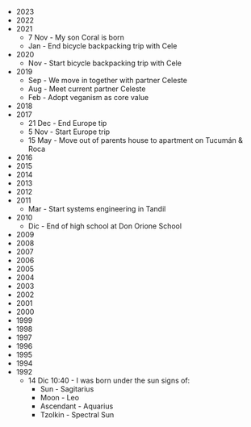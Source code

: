 - 2023
- 2022
- 2021
	- 7 Nov - My son Coral is born
	- Jan - End bicycle backpacking trip with Cele
- 2020
	- Nov - Start bicycle backpacking trip with Cele
- 2019
	- Sep - We move in together with partner Celeste
	- Aug - Meet current partner Celeste
	- Feb - Adopt veganism as core value
- 2018
- 2017
	- 21 Dec - End Europe tip
	- 5 Nov - Start Europe trip
	- 15 May - Move out of parents house to apartment on Tucumán & Roca
- 2016
- 2015
- 2014
- 2013
- 2012
- 2011
	- Mar - Start systems engineering in Tandil
- 2010
	- Dic - End of high school at Don Orione School
- 2009
- 2008
- 2007
- 2006
- 2005
- 2004
- 2003
- 2002
- 2001
- 2000
- 1999
- 1998
- 1997
- 1996
- 1995
- 1994
- 1992
	- 14 Dic 10:40 - I was born under the sun signs of:
		- Sun - Sagitarius
		- Moon - Leo
		- Ascendant - Aquarius
		- Tzolkin - Spectral Sun